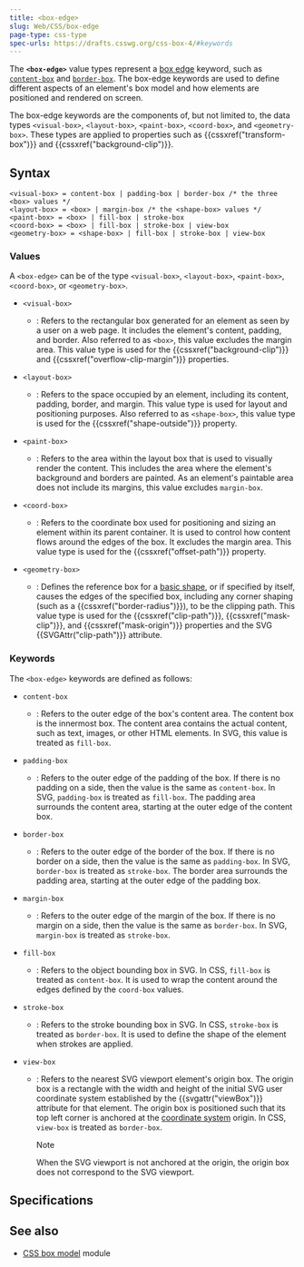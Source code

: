 ```yaml
---
title: <box-edge>
slug: Web/CSS/box-edge
page-type: css-type
spec-urls: https://drafts.csswg.org/css-box-4/#keywords
---
```




The **`<box-edge>`** value types represent a [box edge](/Web/CSS/CSS_box_model/Introduction_to_the_CSS_box_model) keyword, such as [`content-box`](#content-box) and [`border-box`](#border-box). The box-edge keywords are used to define different aspects of an element's box model and how elements are positioned and rendered on screen.

The box-edge keywords are the components of, but not limited to, the data types `<visual-box>`, `<layout-box>`, `<paint-box>`, `<coord-box>`, and `<geometry-box>`. These types are applied to properties such as {{cssxref("transform-box")}} and {{cssxref("background-clip")}}.

## Syntax

```plain
<visual-box> = content-box | padding-box | border-box /* the three <box> values */
<layout-box> = <box> | margin-box /* the <shape-box> values */
<paint-box> = <box> | fill-box | stroke-box
<coord-box> = <box> | fill-box | stroke-box | view-box
<geometry-box> = <shape-box> | fill-box | stroke-box | view-box
```

### Values

A `<box-edge>` can be of the type `<visual-box>`, `<layout-box>`, `<paint-box>`, `<coord-box>`, or `<geometry-box>`.

- `<visual-box>`

  - : Refers to the rectangular box generated for an element as seen by a user on a web page. It includes the element's content, padding, and border. Also referred to as `<box>`, this value excludes the margin area. This value type is used for the {{cssxref("background-clip")}} and {{cssxref("overflow-clip-margin")}} properties.

- `<layout-box>`

  - : Refers to the space occupied by an element, including its content, padding, border, and margin. This value type is used for layout and positioning purposes. Also referred to as `<shape-box>`, this value type is used for the {{cssxref("shape-outside")}} property.

- `<paint-box>`

  - : Refers to the area within the layout box that is used to visually render the content. This includes the area where the element's background and borders are painted. As an element's paintable area does not include its margins, this value excludes `margin-box`.

- `<coord-box>`

  - : Refers to the coordinate box used for positioning and sizing an element within its parent container. It is used to control how content flows around the edges of the box. It excludes the margin area. This value type is used for the {{cssxref("offset-path")}} property.

- `<geometry-box>`
  - : Defines the reference box for a [basic shape](/Web/CSS/basic-shape), or if specified by itself, causes the edges of the specified box, including any corner shaping (such as a {{cssxref("border-radius")}}), to be the clipping path. This value type is used for the {{cssxref("clip-path")}}, {{cssxref("mask-clip")}}, and {{cssxref("mask-origin")}} properties and the SVG {{SVGAttr("clip-path")}} attribute.

### Keywords

The `<box-edge>` keywords are defined as follows:

- `content-box`

  - : Refers to the outer edge of the box's content area. The content box is the innermost box. The content area contains the actual content, such as text, images, or other HTML elements. In SVG, this value is treated as `fill-box`.

- `padding-box`

  - : Refers to the outer edge of the padding of the box. If there is no padding on a side, then the value is the same as `content-box`. In SVG, `padding-box` is treated as `fill-box`. The padding area surrounds the content area, starting at the outer edge of the content box.

- `border-box`

  - : Refers to the outer edge of the border of the box. If there is no border on a side, then the value is the same as `padding-box`. In SVG, `border-box` is treated as `stroke-box`. The border area surrounds the padding area, starting at the outer edge of the padding box.

- `margin-box`

  - : Refers to the outer edge of the margin of the box. If there is no margin on a side, then the value is the same as `border-box`. In SVG, `margin-box` is treated as `stroke-box`.

- `fill-box`

  - : Refers to the object bounding box in SVG. In CSS, `fill-box` is treated as `content-box`. It is used to wrap the content around the edges defined by the `coord-box` values.

- `stroke-box`

  - : Refers to the stroke bounding box in SVG. In CSS, `stroke-box` is treated as `border-box`. It is used to define the shape of the element when strokes are applied.

- `view-box`

  - : Refers to the nearest SVG viewport element's origin box. The origin box is a rectangle with the width and height of the initial SVG user coordinate system established by the {{svgattr("viewBox")}} attribute for that element. The origin box is positioned such that its top left corner is anchored at the [coordinate system](/Web/CSS/CSSOM_view/Coordinate_systems) origin. In CSS, `view-box` is treated as `border-box`.
    > [!NOTE]
    > When the SVG viewport is not anchored at the origin, the origin box does not correspond to the SVG viewport.

## Specifications



## See also

- [CSS box model](/Web/CSS/CSS_box_model) module
